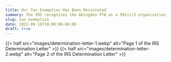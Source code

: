 ```yaml
---
title: Our Tax Exemption Has Been Reinstated
summary: The IRS recognizes the Abingdon PTA as a 501(c)3 organization.
slug: tax exemption
date: 2022-09-16T19:00:00-04:00
draft: true
---
```


{{< half src="images/determination-letter-1.webp" alt="Page 1 of the IRS Determination Letter" >}}
{{< half src="images/determination-letter-2.webp" alt="Page 2 of the IRS Determination Letter" >}}

<!--

## Summary

The IRS revoked Abingdon Elementary PTA's tax exemption years ago. Despite efforts by previous PTA officers, the tax exemption has not been reinstated. However, we believe we are close to having the issue resolved, and we hope to have it reinstated in autumn or winter 2022-2023.

## Background

Every PTA is required to file a Form 990 with the IRS annually. The IRS uses the Form 990 to gather information about tax exempt organizations, including PTA's. However, Abingdon PTA did not file Form 990's two years in a row (or they were lost in the mail, or IRS misplaced them). As a result, the IRS revoked the PTA's tax exempt status, which they are required to do by [Internal Revenue Code section 6033(j)](https://uscode.house.gov/view.xhtml?req=granuleid:USC-prelim-title26-section6033&num=0&edition=prelim).

{{< hint info >}}
It is not clear when the tax exemption was revoked. [The IRS website claims it was revoked in 2010](https://apps.irs.gov/app/eos/detailsPage?ein=521289072&name=VIRGINIA%20CONGRESS%20OF%20PARENTS%20AND&city=ARLINGTON&state=VA&countryAbbr=US&dba=TEACHERSABINGDON&type=REVOCATION&orgTags=REVOCATION), however the IRS accepted our Form 990 [as recently as 2015](https://projects.propublica.org/nonprofits/display_990/521289072/2016_06_EO%2F52-1289072_990EZ_201506), which indicates that they believed the PTA was tax exempt at that time. The PTA learned of the issue in 2017 upon receiving a revocation letter from the IRS.
{{< /hint >}}

## Effect

This means that any revenue brought in by the PTA after the revocation is potentially subject to taxation. It also meant that contributions by businesses and individuals to the PTA were not tax-deductible.

## Attempted resolutions

Attempts to resolve the issue between 2017 and 2021 were not successful. On January 22, 2022, the PTA filed a Form 1023 with the IRS, which is an application for (re)-recognition of a tax exemption. Unfortunately, the IRS [has a backlog of about nine months](https://www.irs.gov/charities-non-profits/charitable-organizations/wheres-my-application-for-tax-exempt-status) for reviewing this type of form. As a result, the IRS will likely not begin to review our application until late October 2022 at the earliest.

## What this means for us

The good news is that if our application is approved, our tax exempt status will be reinstated retroactive to the date of our application — January 22, 2022. We believe our application will be approved, and that fundraising conducted from this point forward will not be subject to taxation.

However, the IRS may require us to pay taxes on our income between the revocation and the reinstatement. We don't know whether this will happen, how much the IRS would ask of us, or whether we could dispute such a bill.

Additionally, we are limited in our ability to funds from businesses until our tax exemption is formally approved by the IRS. Businesses typically expect that their contributions to PTA's will be tax-deductible; their bottom line may depend on it. For that reason, most businesses explicitly require that the PTA have a tax exemption before working with us on fundraising. We can only partner with businesses who do not mind that their contributions may not be tax-exempt.

We look forward to resuming full fundraising activities as soon as our tax exemption is formally approved by the IRS. We will keep our membership updated on the status of our application.

-->